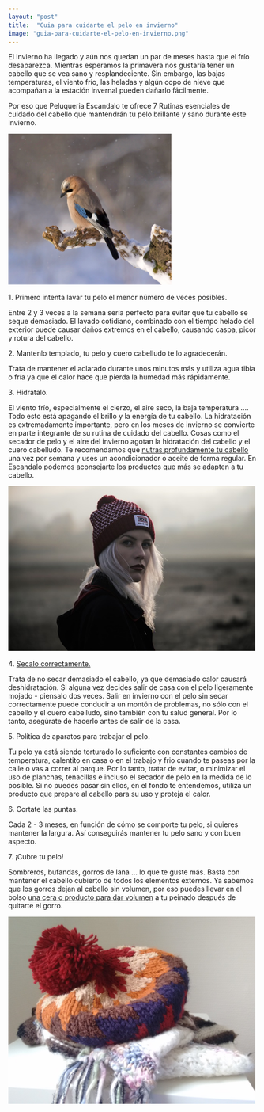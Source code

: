 ```yaml
---
layout: "post"
title:  "Guia para cuidarte el pelo en invierno"
image: "guia-para-cuidarte-el-pelo-en-invierno.png"
---
```


<article class="container mod-row">
 <div class="container-item-text-left">
  <p>
  El invierno ha llegado y aún nos quedan un par de meses hasta que el frío desaparezca. Mientras esperamos la primavera nos gustaría tener un cabello que se vea sano y resplandeciente. Sin embargo, las bajas temperaturas, el viento frío, las heladas y algún copo de nieve que acompañan a la estación invernal pueden dañarlo fácilmente.
  </p>
  <p>
  Por eso que Peluqueria Escandalo te ofrece 7 Rutinas esenciales de cuidado del cabello que mantendrán tu pelo brillante y sano durante este invierno.
  </p>
  </div>
  <div>
     <img src="img/guia-para-cuidarte-el-pelo-en-invierno-2.png" width="330" height="auto" alt="consejos peluquería Escándalo Zaragoza">
  </div>
  <p>
  1. Primero intenta lavar tu pelo el menor número de veces posibles.
  </p>
  <p>
  Entre 2 y 3 veces a la semana sería perfecto para evitar que tu cabello se seque demasiado. El lavado cotidiano, combinado con el tiempo helado del exterior puede causar daños extremos en el cabello, causando caspa, picor y rotura del cabello.
  </p>
  <p>
  2. Mantenlo templado, tu pelo y cuero cabelludo te lo agradecerán.
  </p>
  <p>
  Trata de mantener el aclarado durante unos minutos más y utiliza agua tibia o fría ya que el calor hace que pierda la humedad más rápidamente.
  </p>
  <p>
  3. Hidratalo.
  </p>
  <p>
  El viento frío, especialmente el cierzo, el aire seco, la baja temperatura .... Todo esto está apagando el brillo y la energía de tu cabello. La hidratación es extremadamente importante, pero en los meses de invierno se convierte en parte integrante de su rutina de cuidado del cabello. Cosas como el secador de pelo y el aire del invierno agotan la hidratación del cabello y el cuero cabelludo. Te recomendamos que <a href="http://www.peluqueriaescandalozaragoza.es/productos-kinessences-detox"> nutras profundamente tu cabello </a>una vez por semana y uses un acondicionador o aceite de forma regular. En Escandalo podemos aconsejarte los productos que más se adapten a tu cabello.
  </p>
  <div>
     <img src="img/guia-para-cuidarte-el-pelo-en-invierno-3.jpg" width="500" height="auto" alt="Consejos peluqueria Escándalo">
  </div>
  <p>
  4. <a href="http://www.peluqueriaescandalozaragoza.es/Errores-que-puedes-estar">Secalo correctamente.</a>
  </p>
  <p>
  Trata de no secar demasiado el cabello, ya que demasiado calor causará deshidratación. Si alguna vez decides salir de  casa con el pelo ligeramente mojado - piensalo dos veces. Salir en invierno con el pelo sin secar correctamente puede conducir a un montón de problemas, no sólo con el cabello y el cuero cabelludo, sino también con tu salud general. Por lo tanto, asegúrate de hacerlo antes de salir de la casa.
  </p>
  <p>
  5. Política de aparatos para trabajar el pelo.
  </p>
  <p>
  Tu pelo ya está siendo torturado lo suficiente con constantes cambios de temperatura, calentito en casa o en el trabajo y frio cuando te paseas por la calle o vas a correr al parque. Por lo tanto, tratar de evitar, o minimizar el uso de planchas, tenacillas e incluso el secador de pelo en la medida de lo posible. Si no puedes pasar sin ellos, en el fondo te entendemos, utiliza un producto que prepare al cabello para su uso y proteja el calor.
  </p>
  <p>
  6. Cortate las puntas.
  </p>
  <p>
   Cada 2 - 3 meses, en función de cómo se comporte tu pelo, si quieres mantener la largura. Así conseguirás mantener tu pelo sano y con buen aspecto.
  </p>
  <p>
  7. ¡Cubre tu pelo! <br>
  </p>
  <p>
  Sombreros, bufandas, gorros de lana ... lo que te guste más. Basta con mantener el cabello cubierto de todos los elementos externos. Ya sabemos que los gorros dejan al cabello sin volumen, por eso puedes llevar en el bolso <a href="http://www.peluqueriaescandalozaragoza.es/4-maneras-cuidar-tu-cabello-desde-que-te-levantas">una cera o producto para dar volumen</a> a tu peinado después de quitarte el gorro.
  </p>
  <div>
     <img src="img/guia-para-cuidarte-el-pelo-en-invierno-4.jpg" width="500" height="auto" alt="protege tu pelo del frio">
  </div>
